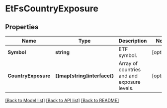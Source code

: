 # EtFsCountryExposure

## Properties

Name | Type | Description | Notes
------------ | ------------- | ------------- | -------------
**Symbol** | **string** | ETF symbol. | [optional] 
**CountryExposure** | **[]map[string]interface{}** | Array of countries and and exposure levels. | [optional] 

[[Back to Model list]](../README.md#documentation-for-models) [[Back to API list]](../README.md#documentation-for-api-endpoints) [[Back to README]](../README.md)


